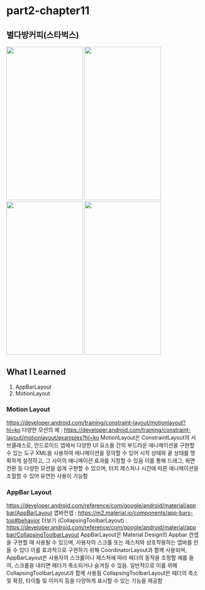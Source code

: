 # part2-chapter11

## 별다방커피(스타벅스)

<img src="https://github.com/soommmin/part2-chapter11/assets/150005268/a1b9b997-2756-4066-adfb-bf53ab7e47cb" width="200" height="400"/>
<img src="https://github.com/soommmin/part2-chapter11/assets/150005268/d7541efd-3ca4-4a95-a31e-b49ab14bbd2e" width="200" height="400"/>
<img src="https://github.com/soommmin/part2-chapter11/assets/150005268/991ed1ab-02d3-4e39-a6a6-7beccebafdd1" width="200" height="400"/>
<img src="https://github.com/soommmin/part2-chapter11/assets/150005268/cb8035ae-232d-49c4-a572-95b6a79c1617" width="200" height="400"/>




## What I Learned
1. AppBarLayout
2. MotionLayout



### Motion Layout
https://developer.android.com/training/constraint-layout/motionlayout?hl=ko
다양한 모션의 예 : https://developer.android.com/training/constraint-layout/motionlayout/examples?hl=ko
MotionLayout은 ConstraintLayout의 서브클래스로, 안드로이드 앱에서 다양한 UI 요소들 간의 부드러운 애니메이션을 구현할 수 있는 도구
XML을 사용하여 애니메이션을 정의할 수 있어 시작 상태와 끝 상태를 명확하게 설정하고, 그 사이의 애니메이션 효과를 지정할 수 있음 
이를 통해 드래그, 화면 전환 등 다양한 모션을 쉽게 구현할 수 있으며, 터치 제스처나 시간에 따른 애니메이션을 조절할 수 있어 유연한 사용이 가능함

### AppBar Layout
https://developer.android.com/reference/com/google/android/material/appbar/AppBarLayout
앱바컨셉 : https://m2.material.io/components/app-bars-top#behavior
더보기 (CollapsingToolbarLayout) : https://developer.android.com/reference/com/google/android/material/appbar/CollapsingToolbarLayout
AppBarLayout은 Material Design의 Appbar 컨셉을 구현할 때 사용될 수 있으며, 사용자의 스크롤 또는 제스처와 상호작용하는 앱바를 만들 수 있다
이를 효과적으로 구현하기 위해 CoordinatorLayout과 함께 사용되며, AppBarLayout은 사용자의 스크롤이나 제스처에 따라 헤더의 동작을 조정함 
예를 들어, 스크롤을 내리면 헤더가 축소되거나 숨겨질 수 있음. 일반적으로 이를 위해 CollapsingToolbarLayout과 함께 사용됨
CollapsingToolbarLayout은 헤더의 축소 및 확장, 타이틀 및 이미지 등을 다양하게 표시할 수 있는 기능을 제공함
